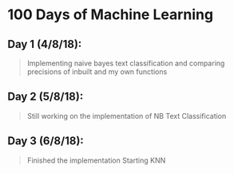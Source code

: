 # 100 Days of Machine Learning

## Day 1 (4/8/18): 
>Implementing naive bayes text classification and comparing precisions of inbuilt and my own functions
 
## Day 2 (5/8/18):
>Still working on the implementation of NB Text Classification

## Day 3 (6/8/18):
>Finished the implementation
>Starting KNN
